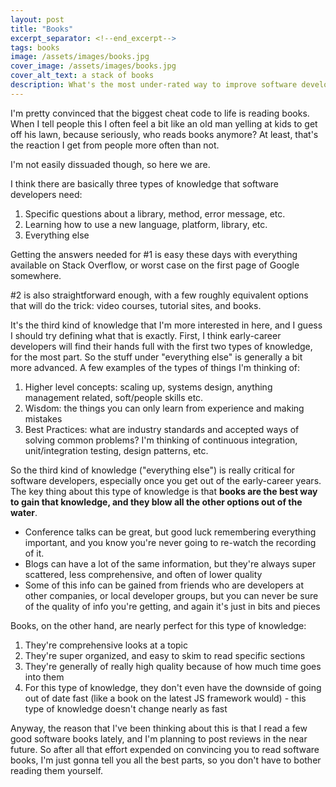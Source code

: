 ```yaml
---
layout: post
title: "Books"
excerpt_separator: <!--end_excerpt-->
tags: books
image: /assets/images/books.jpg
cover_image: /assets/images/books.jpg
cover_alt_text: a stack of books
description: What's the most under-rated way to improve software development skills? Books, hands down.
---
```

I'm pretty convinced that the biggest cheat code to life is reading books. When I tell people this I often feel a bit like an old man yelling at kids to get off his lawn, because seriously, who reads books anymore? At least, that's the reaction I get from people more often than not.
<!--end_excerpt-->
I'm not easily dissuaded though, so here we are.

I think there are basically three types of knowledge that software developers need:
1. Specific questions about a library, method, error message, etc. 
2. Learning how to use a new language, platform, library, etc.
3. Everything else

Getting the answers needed for #1 is easy these days with everything available on Stack Overflow, or worst case on the first page of Google somewhere.

#2 is also straightforward enough, with a few roughly equivalent options that will do the trick: video courses, tutorial sites, and books.

It's the third kind of knowledge that I'm more interested in here, and I guess I should try defining what that is exactly.
First, I think early-career developers will find their hands full with the first two types of knowledge, for the most part. So the stuff under "everything else"
is generally a bit more advanced. A few examples of the types of things I'm thinking of:

1. Higher level concepts: scaling up, systems design, anything management related, soft/people skills etc.
2. Wisdom: the things you can only learn from experience and making mistakes
3. Best Practices: what are industry standards and accepted ways of solving common problems? I'm thinking of continuous integration, unit/integration testing, design patterns,  etc.

So the third kind of knowledge ("everything else") is really critical for software developers, especially once you get out of the early-career years. The key thing about this type of knowledge is that **books are the best way to gain that knowledge, and they blow all the other options out of the water**.

- Conference talks can be great, but good luck remembering everything important, and you know you're never going to re-watch the recording of it.
- Blogs can have a lot of the same information, but they're always super scattered, less comprehensive, and often of lower quality
- Some of this info can be gained from friends who are developers at other companies, or local developer groups, but you can never be sure of the quality of info you're getting, and again it's just in bits and pieces

Books, on the other hand, are nearly perfect for this type of knowledge:
1. They're comprehensive looks at a topic
2. They're super organized, and easy to skim to read specific sections
3. They're generally of really high quality because of how much time goes into them
4. For this type of knowledge, they don't even have the downside of going out of date fast (like a book on the latest JS framework would) - this type of knowledge doesn't change nearly as fast

Anyway, the reason that I've been thinking about this is that I read a few good software books lately, and I'm planning to post reviews in the near future. So after all that effort expended on convincing you to read software books, I'm just gonna tell you all the best parts, so you don't have to bother reading them yourself.